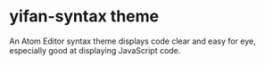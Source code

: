 # yifan-syntax theme

An Atom Editor syntax theme displays code clear and easy for eye, especially good at displaying JavaScript code.
